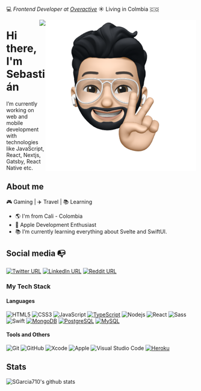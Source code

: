 :computer: _Frontend Developer at [Overactive](https://overactive.com/)_ ☀️ Living in Colmbia :colombia:

<img align="right" width="400" height="400" src="https://github.com/SGarcia710/SGarcia710/blob/main/profile-image.png?raw=true">

<img align="right" src="http://estruyf-github.azurewebsites.net/api/VisitorHit?user=SGarcia710&repo=SGarcia710&countColorcountColor&countColor=%237B1E7B"/>


# Hi there, I'm Sebastián

I’m currently working on web and mobile development with technologies like JavaScript, React, Nextjs, Gatsby, React Native etc.


## About me 

🎮 Gaming | ✈️ Travel | 📚 Learning

- :earth_americas: I'm from Cali - Colombia
- :iphone: Apple Development Enthusiast
- 📚 I’m currently learning everything about Svelte and SwiftUI.

## Social media :mailbox_with_no_mail:

[![Twitter URL](https://img.shields.io/twitter/url?color=%231DA1F2&label=follow&logo=twitter&logoColor=%231DA1F2&style=flat-square&url=https://twitter.com/sebg96)](https://twitter.com/sebg96)
[![LinkedIn URL](https://img.shields.io/twitter/url?color=%230072b1&label=connect&logo=linkedin&logoColor=%230072b1&style=flat-square&url=https://www.linkedin.com/in/sebastian-garcia-ospina/)](https://www.linkedin.com/in/sebastian-garcia-ospina/)
[![Reddit URL](https://img.shields.io/twitter/url?color=orange&label=follow&logo=reddit&logoColor=orange&style=flat-square&url=https://www.reddit.com/user/ImLotus)](https://www.reddit.com/user/ImLotus)

### My Tech Stack

#### Languages
![HTML5](https://img.shields.io/badge/-HTML5-%23E44D27?style=flat-square&logo=html5&logoColor=ffffff)
![CSS3](https://img.shields.io/badge/-CSS3-%231572B6?style=flat-square&logo=css3)
![JavaScript](https://img.shields.io/badge/-JavaScript-%23F7DF1C?style=flat-square&logo=javascript&logoColor=000000&labelColor=%23F7DF1C&color=%23FFCE5A)
[![TypeScript](https://img.shields.io/badge/-TypeScript-white?style=flat-square&logo=typescript&link=https://github.com/LuizCarlosAbbott/)](https://github.com/LuizCarlosAbbott/)
![Nodejs](https://img.shields.io/badge/-Nodejs-black?style=flat-square&logo=Node.js)
![React](https://img.shields.io/badge/-React-%23282C34?style=flat-square&logo=react)
![Sass](https://img.shields.io/badge/-Sass-%23CC6699?style=flat-square&logo=sass&logoColor=ffffff)
![Swift](https://img.shields.io/badge/Swift-FA7343?style=flat-square&logo=Swift&logoColor=white)
[![MongoDB](https://img.shields.io/badge/-MongoDB-black?style=flat-square&logo=mongodb&link=https://github.com/LuizCarlosAbbott/)](https://github.com/LuizCarlosAbbott/)
[![PostgreSQL](https://img.shields.io/badge/-PostgreSQL-336791?style=flat-square&logo=postgresql&link=https://github.com/LuizCarlosAbbott/)](https://github.com/LuizCarlosAbbott/)
[![MySQL](https://img.shields.io/badge/-MySQL-black?style=flat-square&logo=mysql&link=https://github.com/LuizCarlosAbbott/)](https://github.com/LuizCarlosAbbott/)

#### Tools and Others
![Git](https://img.shields.io/badge/-Git-%23F05032?style=flat-square&logo=git&logoColor=%23ffffff)
![GitHub](https://img.shields.io/badge/-GitHub-181717?style=flat-square&logo=github)
![Xcode](https://img.shields.io/badge/Xcode-1575F9?style=flat-square&logo=Xcode&logoColor=white)
![Apple](https://img.shields.io/badge/iPhone_and_MacBook-999999?style=flat-square&logo=Apple&logoColor=white)
![Visual Studio Code](https://img.shields.io/badge/Visual_Studio_Code-007ACC?style=flat-square&logo=Visual-Studio-Code&logoColor=white)
[![Heroku](https://img.shields.io/badge/-Heroku-430098?style=flat-square&logo=heroku&link=https://github.com/LuizCarlosAbbott/)](https://github.com/LuizCarlosAbbott/)


## Stats
![SGarcia710's github stats](https://github-readme-stats.vercel.app/api?username=SGarcia710&show_icons=true&title_color=fff&icon_color=79ff97&text_color=9f9f9f&bg_color=151515)


